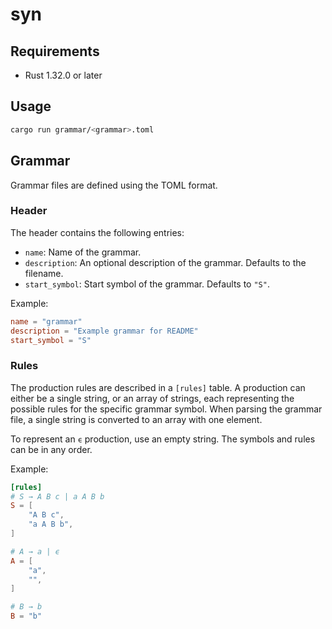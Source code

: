 # syn

## Requirements
- Rust 1.32.0 or later

## Usage
```bash
cargo run grammar/<grammar>.toml
```

## Grammar
Grammar files are defined using the TOML format.

### Header
The header contains the following entries:

- `name`: Name of the grammar.
- `description`: An optional description of the grammar. Defaults to the filename.
- `start_symbol`: Start symbol of the grammar. Defaults to `"S"`.

Example:
```toml
name = "grammar"
description = "Example grammar for README"
start_symbol = "S"
```

### Rules
The production rules are described in a `[rules]` table. A production can either be a single string,
or an array of strings, each representing the possible rules for the specific grammar symbol.
When parsing the grammar file, a single string is converted to an array with one element.

To represent an `ϵ` production, use an empty string. The symbols and rules can be in any order.

Example:
```toml
[rules]
# S → A B c | a A B b
S = [
    "A B c",
    "a A B b",
]

# A → a | ϵ
A = [
    "a",
    "",
]

# B → b
B = "b"
```
